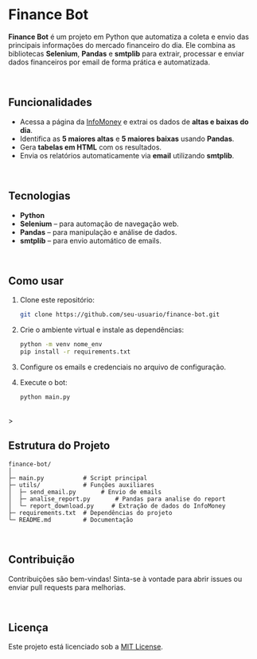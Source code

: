 # Finance Bot

**Finance Bot** é um projeto em Python que automatiza a coleta e envio das principais informações do mercado financeiro do dia. Ele combina as bibliotecas **Selenium**, **Pandas** e **smtplib** para extrair, processar e enviar dados financeiros por email de forma prática e automatizada.

<br>

## Funcionalidades

- Acessa a página da [InfoMoney](https://www.infomoney.com.br/ferramentas/altas-e-baixas/) e extrai os dados de **altas e baixas do dia**.
- Identifica as **5 maiores altas** e **5 maiores baixas** usando **Pandas**.
- Gera **tabelas em HTML** com os resultados.
- Envia os relatórios automaticamente via **email** utilizando **smtplib**.

<br>

## Tecnologias

- **Python**
- **Selenium** – para automação de navegação web.
- **Pandas** – para manipulação e análise de dados.
- **smtplib** – para envio automático de emails.

<br>

## Como usar

1. Clone este repositório:

   ```bash
   git clone https://github.com/seu-usuario/finance-bot.git
   ```

2. Crie o ambiente virtual e instale as dependências:

   ```bash
   python -m venv nome_env
   pip install -r requirements.txt
   ```

3. Configure os emails e credenciais no arquivo de configuração.
4. Execute o bot:

   ```bash
   python main.py
   ```

<br>>

## Estrutura do Projeto

```
finance-bot/
│
├─ main.py           # Script principal
├─ utils/            # Funções auxiliares
│  ├─ send_email.py       # Envio de emails
│  ├─ analise_report.py       # Pandas para analise do report
│  └─ report_download.py     # Extração de dados do InfoMoney
├─ requirements.txt  # Dependências do projeto
└─ README.md         # Documentação
```

<br>

## Contribuição

Contribuições são bem-vindas! Sinta-se à vontade para abrir issues ou enviar pull requests para melhorias.

<br>

## Licença

Este projeto está licenciado sob a [MIT License](LICENSE).
